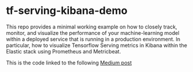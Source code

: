 # tf-serving-kibana-demo
This repo provides a minimal working example on how to closely track, monitor, and visualize the performance of your machine-learning model within a deployed service that is running in a production environment. In particular, how to visualize Tensorflow Serving metrics in Kibana within the Elastic stack using Prometheus and Metricbeat.

This is the code linked to the following [Medium post](https://medium.com/fourthline-tech/how-to-visualize-tensorflow-metrics-in-kibana-761268353ca3)

